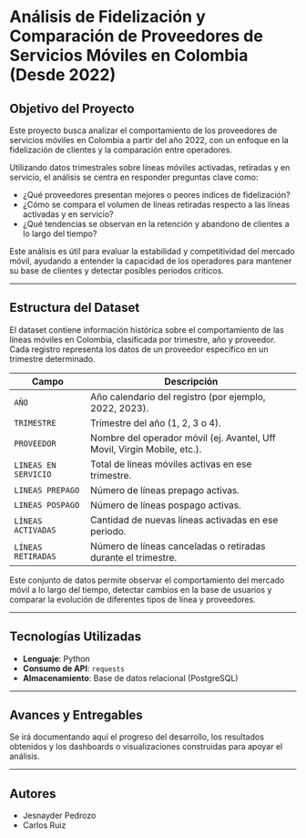 # Análisis de Fidelización y Comparación de Proveedores de Servicios Móviles en Colombia (Desde 2022)

## Objetivo del Proyecto

Este proyecto busca analizar el comportamiento de los proveedores de servicios móviles en Colombia a partir del año 2022, con un enfoque en la fidelización de clientes y la comparación entre operadores.

Utilizando datos trimestrales sobre líneas móviles activadas, retiradas y en servicio, el análisis se centra en responder preguntas clave como:

- ¿Qué proveedores presentan mejores o peores índices de fidelización?
- ¿Cómo se compara el volumen de líneas retiradas respecto a las líneas activadas y en servicio?
- ¿Qué tendencias se observan en la retención y abandono de clientes a lo largo del tiempo?

Este análisis es útil para evaluar la estabilidad y competitividad del mercado móvil, ayudando a entender la capacidad de los operadores para mantener su base de clientes y detectar posibles periodos críticos.

---

## Estructura del Dataset

El dataset contiene información histórica sobre el comportamiento de las líneas móviles en Colombia, clasificada por trimestre, año y proveedor. Cada registro representa los datos de un proveedor específico en un trimestre determinado.

| **Campo**              | **Descripción**                                                                 |
|------------------------|---------------------------------------------------------------------------------|
| `AÑO`                  | Año calendario del registro (por ejemplo, 2022, 2023).                         |
| `TRIMESTRE`            | Trimestre del año (1, 2, 3 o 4).                                                |
| `PROVEEDOR`            | Nombre del operador móvil (ej. Avantel, Uff Movil, Virgin Mobile, etc.).           |
| `LINEAS EN SERVICIO`   | Total de líneas móviles activas en ese trimestre.                              |
| `LINEAS PREPAGO`       | Número de líneas prepago activas.                                              |
| `LINEAS POSPAGO`       | Número de líneas pospago activas.                                              |
| `LÍNEAS ACTIVADAS`     | Cantidad de nuevas líneas activadas en ese periodo.                            |
| `LÍNEAS RETIRADAS`     | Número de líneas canceladas o retiradas durante el trimestre.                  |

Este conjunto de datos permite observar el comportamiento del mercado móvil a lo largo del tiempo, detectar cambios en la base de usuarios y comparar la evolución de diferentes tipos de línea y proveedores.

---

## Tecnologías Utilizadas

- **Lenguaje**: Python
- **Consumo de API**: `requests`
- **Almacenamiento**: Base de datos relacional (PostgreSQL)

---

## Avances y Entregables

Se irá documentando aquí el progreso del desarrollo, los resultados obtenidos y los dashboards o visualizaciones construidas para apoyar el análisis.

---

## Autores

- Jesnayder Pedrozo
- Carlos Ruiz
